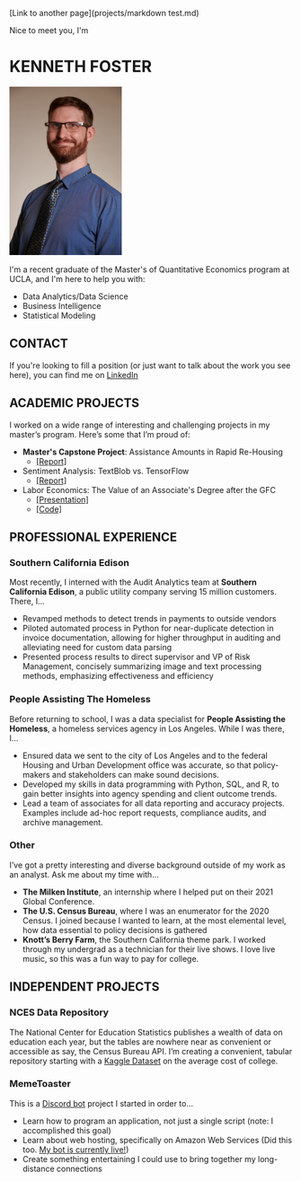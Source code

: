 [Link to another page](projects/markdown test.md)

Nice to meet you, I'm 
# KENNETH FOSTER
<img src="files/headshot.jpg" width=200 height=300>

I'm a recent graduate of the Master's of Quantitative Economics program at UCLA, and I'm here to help you with:
- Data Analytics/Data Science
- Business Intelligence
- Statistical Modeling

## CONTACT
If you're looking to fill a position (or just want to talk about the work you see here), you can find me on [LinkedIn](https://www.linkedin.com/in/kennethbfoster/)

## ACADEMIC PROJECTS
I worked on a wide range of interesting and challenging projects in my master’s program. Here’s some that I’m proud of:
- **Master's Capstone Project**: Assistance Amounts in Rapid Re-Housing
  - <a href="files/Master's Capstone - Rental Assistance Amounts in Rapid Re-Housing.pdf" download>[Report]</a>
- Sentiment Analysis: TextBlob vs. TensorFlow
  - <a href="files/Textblob vs TensorFlow.pdf" download>[Report]</a>
- Labor Economics: The Value of an Associate's Degree after the GFC
  - <a href="files/Change in the Value of the Associate's Degree - Presentation.pdf" download>[Presentation]</a>
  - <a href="files/Change in the Value of the Associate's Degree - Code.pdf" download>[Code]</a>

## PROFESSIONAL EXPERIENCE
### Southern California Edison
Most recently, I interned with the Audit Analytics team at **Southern California Edison**, a public utility company serving 15 million customers. There, I…
- Revamped methods to detect trends in payments to outside vendors
- Piloted automated process in Python for near-duplicate detection in invoice documentation, allowing for higher throughput in auditing and alleviating need for custom data parsing
- Presented process results to direct supervisor and VP of Risk Management, concisely summarizing image and text processing methods, emphasizing effectiveness and efficiency

### People Assisting The Homeless
Before returning to school, I was a data specialist for **People Assisting the Homeless**, a homeless services agency in Los Angeles. While I was there, I...
- Ensured data we sent to the city of Los Angeles and to the federal Housing and Urban Development office was accurate, so that policy-makers and stakeholders can make sound decisions.
- Developed my skills in data programming with Python, SQL, and R, to gain better insights into agency spending and client outcome trends.
- Lead a team of associates for all data reporting and accuracy projects. Examples include ad-hoc report requests, compliance audits, and archive management.

### Other
I’ve got a pretty interesting and diverse background outside of my work as an analyst. Ask me about my time with…
- **The Milken Institute**, an internship where I helped put on their 2021 Global Conference.
- **The U.S. Census Bureau**, where I was an enumerator for the 2020 Census. I joined because I wanted to learn, at the most elemental level, how data essential to policy decisions is gathered
- **Knott’s Berry Farm**, the Southern California theme park. I worked through my undergrad as a technician for their live shows. I love live music, so this was a fun way to pay for college.

## INDEPENDENT PROJECTS
### NCES Data Repository
The National Center for Education Statistics publishes a wealth of data on education each year, but the tables are nowhere near as convenient or accessible as say, the Census Bureau API. I’m creating a convenient, tabular repository starting with a [Kaggle Dataset](https://www.kaggle.com/datasets/kfoster150/avg-cost-of-undergrad-college-by-state) on the average cost of college.

### MemeToaster
This is a [Discord bot](https://influencermarketinghub.com/discord-bots/) project I started in order to...
- Learn how to program an application, not just a single script (note: I accomplished this goal)
- Learn about web hosting, specifically on Amazon Web Services (Did this too. [My bot is currently live!](https://github.com/ken-foster/MemeToaster#readme))
- Create something entertaining I could use to bring together my long-distance connections


